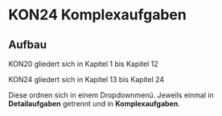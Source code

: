 # KON24 Komplexaufgaben

## Aufbau

KON20 gliedert sich in Kapitel 1 bis Kapitel 12

KON24 gliedert sich in Kapitel 13 bis Kapitel 24

Diese ordnen sich in einem Dropdownmenü. Jeweils einmal in **Detailaufgaben** getrennt und in **Komplexaufgaben**.
